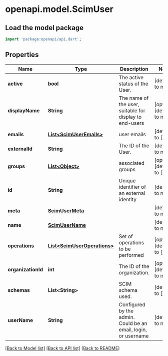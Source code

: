 # openapi.model.ScimUser

## Load the model package
```dart
import 'package:openapi/api.dart';
```

## Properties
Name | Type | Description | Notes
------------ | ------------- | ------------- | -------------
**active** | **bool** | The active status of the User. | [default to null]
**displayName** | **String** | The name of the user, suitable for display to end-users | [optional] [default to null]
**emails** | [**List&lt;ScimUserEmails&gt;**](ScimUserEmails.md) | user emails | [default to []]
**externalId** | **String** | The ID of the User. | [default to null]
**groups** | [**List&lt;Object&gt;**](Object.md) | associated groups | [optional] [default to []]
**id** | **String** | Unique identifier of an external identity | [default to null]
**meta** | [**ScimUserMeta**](ScimUserMeta.md) |  | [default to null]
**name** | [**ScimUserName**](ScimUserName.md) |  | [default to null]
**operations** | [**List&lt;ScimUserOperations&gt;**](ScimUserOperations.md) | Set of operations to be performed | [optional] [default to []]
**organizationId** | **int** | The ID of the organization. | [optional] [default to null]
**schemas** | **List&lt;String&gt;** | SCIM schema used. | [default to []]
**userName** | **String** | Configured by the admin. Could be an email, login, or username | [default to null]

[[Back to Model list]](../README.md#documentation-for-models) [[Back to API list]](../README.md#documentation-for-api-endpoints) [[Back to README]](../README.md)


